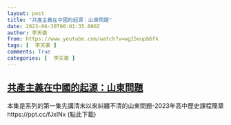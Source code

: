 ```yaml
---
layout: post
title: "共產主義在中國的起源：山東問題"
date: 2023-06-30T00:01:35.000Z
author: 李天豪
from: https://www.youtube.com/watch?v=wg15eupb6fk
tags: [  李天豪 ]
comments: True
categories: [  李天豪 ]
---
```

<!--1688083295000-->
[共產主義在中國的起源：山東問題](https://www.youtube.com/watch?v=wg15eupb6fk)
------

<div>
本集是系列的第一集先講清末以來糾纏不清的山東問題-2023年高中歷史課程簡章https://ppt.cc/fJxlNx  (點此下載)
</div>
